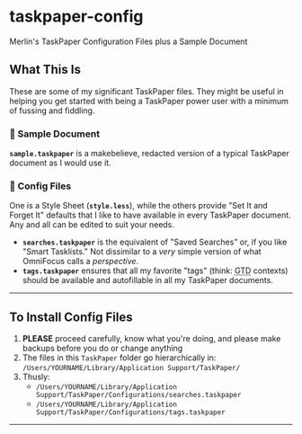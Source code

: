 # taskpaper-config
Merlin's TaskPaper Configuration Files plus a Sample Document

## What This Is

These are some of my significant TaskPaper files. They might be useful in helping you get started with being a TaskPaper power user with a minimum of fussing and fiddling.

###  📔 Sample Document

**`sample.taskpaper`** is a makebelieve, redacted version of a typical TaskPaper document as I would use it.

### 📂 Config Files

One is a Style Sheet (**`style.less`**), while the others provide "Set It and Forget It" defaults that I like to have available in every TaskPaper document. Any and all can be edited to suit your needs.

* **`searches.taskpaper`** is the equivalent of "Saved Searches" or, if you like "Smart Tasklists." Not dissimilar to a _very_ simple version of what OmniFocus calls a _perspective_.
* **`tags.taskpaper`** ensures that all my favorite "tags" (think: <abbr title="Getting Things Done">GTD</abbr> contexts) should be available and autofillable in all my TaskPaper documents.

-----

## To Install Config Files

1. **PLEASE** proceed carefully, know what you're doing, and please make backups before you do or change anything
1. The files in this `TaskPaper` folder go hierarchically in:  
    `/Users/YOURNAME/Library/Application Support/TaskPaper/`
3. Thusly:
   * `/Users/YOURNAME/Library/Application Support/TaskPaper/Configurations/searches.taskpaper`
   * `/Users/YOURNAME/Library/Application Support/TaskPaper/Configurations/tags.taskpaper`

-----
